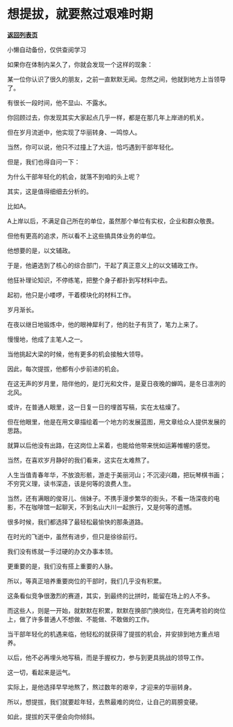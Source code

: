 # 想提拔，就要熬过艰难时期

[**返回列表页**](/gzh/费曼的小茶馆)

小懒自动备份，仅供查阅学习

如果你在体制内呆久了，你就会发现一个这样的现象：

  

某一位你认识了很久的朋友，之前一直默默无闻。忽然之间，他就到地方上当领导了。

  

有很长一段时间，他不显山、不露水。

  

你回顾过去，你发现其实大家起点几乎一样，都是在那几年上岸进的机关。

  

但在岁月流逝中，他实现了华丽转身、一鸣惊人。

  

当然，你可以说，他只不过撞上了大运，恰巧遇到干部年轻化。

  

但是，我们也得自问一下：

  

为什么干部年轻化的机会，就落不到咱的头上呢？

  

其实，这是值得细细去分析的。

  

比如A。

  

A上岸以后，不满足自己所在的单位，虽然那个单位有实权，企业和群众敬畏。

  

但他有更高的追求，所以看不上这些搞具体业务的单位。

  

他想要的是，以文辅政。

  

于是，他遴选到了核心的综合部门，干起了真正意义上的以文辅政工作。

  

他狂补理论知识，不停练笔，把整个身子都扑到写材料中去。

  

起初，他只是小喽啰，干着模块化的材料工作。

  

岁月渐长。

  

在夜以继日地锻炼中，他的眼神犀利了，他的肚子有货了，笔力上来了。

  

慢慢地，他成了主笔人之一。

  

当他挑起大梁的时候，他有更多的机会接触大领导。

  

因此，每次提拔，他都有小步前进的机会。

  

在这无声的岁月里，陪伴他的，是灯光和文件，是夏日夜晚的蝉鸣，是冬日凛冽的北风。

  

或许，在普通人眼里，这一日复一日的埋首写稿，实在太枯燥了。

  

但在他眼里，他是在用文章描绘着一个地方的发展蓝图，用文章给众人提供发展的思路。

  

就算以后他没有出路，在这岗位上呆着，也能给他带来恍如运筹帷幄的感觉。

  

当然，在喜欢岁月静好的我们看来，这实在太难熬了。

  

人生当值青春年华，不放浪形骸，游走于美丽河山；不沉浸兴趣，把玩琴棋书画；不穷究义理，读书深造，该是何等的浪费人生。

  

当然，还有满眼的俊哥儿、俏妹子。不携手漫步繁华的街头，不看一场深夜的电影，不在咖啡馆一起聊天，不到名山大川一起旅行，又是何等的遗憾。

  

很多时候，我们都选择了最轻松最愉快的那条道路。

  

在时光的飞逝中，虽然有进步，但只是徐徐前行。

  

我们没有练就一手过硬的办文办事本领。

  

更重要的是，我们没有搭上重要的人脉。

  

所以，等真正培养重要岗位的干部时，我们几乎没有积累。

  

这条看似竞争很激烈的赛道，其实，到最终的比拼时，能留在场上的人不多。

  

而这些人，则是一开始，就默默在积累，默默在换部门换岗位，在充满考验的岗位上，做了许多普通人不想做、不能做、不敢做的工作。

  

当干部年轻化的机遇来临，他轻松的就获得了提拔的机会，并安排到地方重点培养。

  

以后，他不必再埋头地写稿，而是手握权力，参与到更具挑战的领导工作。

  

这一切，看起来是运气。

  

实际上，是他选择早早地熬了，熬过数年的艰辛，才迎来的华丽转身。

  

所以，想提拔，我们就要趁年轻，去熬最难的岗位，让自己的肩膀变硬。

  

如此，提拔的天平便会向你倾斜。

